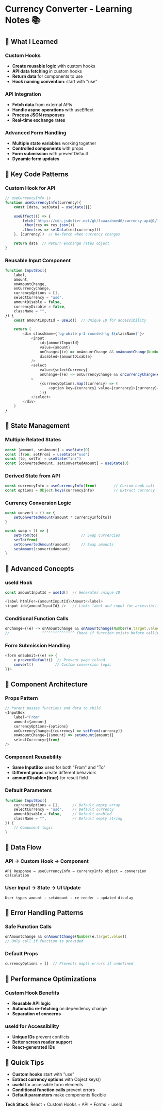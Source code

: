 # Currency Converter - Learning Notes 📚

## 🎯 What I Learned

### **Custom Hooks**
- **Create reusable logic** with custom hooks
- **API data fetching** in custom hooks
- **Return data** for components to use
- **Hook naming convention**: start with "use"

### **API Integration**
- **Fetch data** from external APIs
- **Handle async operations** with useEffect
- **Process JSON responses**
- **Real-time exchange rates**

### **Advanced Form Handling**
- **Multiple state variables** working together
- **Controlled components** with props
- **Form submission** with preventDefault
- **Dynamic form updates**

## 🔧 Key Code Patterns

### **Custom Hook for API**
```javascript
// useCurrencyInfo.js
function useCurrencyInfo(currency){
    const [data, setData] = useState({})
    
    useEffect(() => {
        fetch(`https://cdn.jsdelivr.net/gh/fawazahmed0/currency-api@1/latest/currencies/${currency}.json`)
        .then(res => res.json())
        .then(res => setData(res[currency]))
    }, [currency])  // Re-fetch when currency changes
    
    return data  // Return exchange rates object
}
```

### **Reusable Input Component**
```javascript
function InputBox({
    label,
    amount,
    onAmountChange,
    onCurrencyChange,
    currencyOptions = [],
    selectCurrency = "usd",
    amountDisable = false,
    currencyDisable = false,
    className = "",
}) {
    const amountInputId = useId()  // Unique ID for accessibility
    
    return (
        <div className={`bg-white p-3 rounded-lg ${className}`}>
            <input
                id={amountInputId}
                value={amount}
                onChange={(e) => onAmountChange && onAmountChange(Number(e.target.value))}
                disabled={amountDisable}
            />
            <select
                value={selectCurrency}
                onChange={(e) => onCurrencyChange && onCurrencyChange(e.target.value)}
            >
                {currencyOptions.map((currency) => (
                    <option key={currency} value={currency}>{currency}</option>
                ))}
            </select>
        </div>
    )
}
```

## 📝 State Management

### **Multiple Related States**
```javascript
const [amount, setAmount] = useState(0)
const [from, setFrom] = useState("usd")
const [to, setTo] = useState("inr")
const [convertedAmount, setConvertedAmount] = useState(0)
```

### **Derived State from API**
```javascript
const currencyInfo = useCurrencyInfo(from)        // Custom hook call
const options = Object.keys(currencyInfo)         // Extract currency list
```

### **Currency Conversion Logic**
```javascript
const convert = () => {
    setConvertedAmount(amount * currencyInfo[to])
}

const swap = () => {
    setFrom(to)                    // Swap currencies
    setTo(from)
    setConvertedAmount(amount)     // Swap amounts
    setAmount(convertedAmount)
}
```

## 🧠 Advanced Concepts

### **useId Hook**
```javascript
const amountInputId = useId()  // Generates unique ID

<label htmlFor={amountInputId}>Amount</label>
<input id={amountInputId} />   // Links label and input for accessibility
```

### **Conditional Function Calls**
```javascript
onChange={(e) => onAmountChange && onAmountChange(Number(e.target.value))}
//               ^^^^^^^^^^^^^^^ Check if function exists before calling
```

### **Form Submission Handling**
```javascript
<form onSubmit={(e) => {
    e.preventDefault()  // Prevent page reload
    convert()          // Custom conversion logic
}}>
```

## 🎨 Component Architecture

### **Props Pattern**
```javascript
// Parent passes functions and data to child
<InputBox
    label="From"
    amount={amount}
    currencyOptions={options}
    onCurrencyChange={(currency) => setFrom(currency)}
    onAmountChange={(amount) => setAmount(amount)}
    selectCurrency={from}
/>
```

### **Component Reusability**
- **Same InputBox** used for both "From" and "To"
- **Different props** create different behaviors
- **amountDisable={true}** for result field

### **Default Parameters**
```javascript
function InputBox({
    currencyOptions = [],      // Default empty array
    selectCurrency = "usd",    // Default currency
    amountDisable = false,     // Default enabled
    className = "",            // Default empty string
}) {
    // Component logic
}
```

## 🔄 Data Flow

### **API → Custom Hook → Component**
```
API Response → useCurrencyInfo → currencyInfo object → conversion calculation
```

### **User Input → State → UI Update**
```
User types amount → setAmount → re-render → updated display
```

## 🐛 Error Handling Patterns

### **Safe Function Calls**
```javascript
onAmountChange && onAmountChange(Number(e.target.value))
// Only call if function is provided
```

### **Default Props**
```javascript
currencyOptions = []  // Prevents map() errors if undefined
```

## 🚀 Performance Optimizations

### **Custom Hook Benefits**
- **Reusable API logic**
- **Automatic re-fetching** on dependency change
- **Separation of concerns**

### **useId for Accessibility**
- **Unique IDs** prevent conflicts
- **Better screen reader support**
- **React-generated IDs**

## 🚀 Quick Tips
- **Custom hooks** start with "use"
- **Extract currency options** with Object.keys()
- **useId** for accessible form elements
- **Conditional function calls** prevent errors
- **Default parameters** make components flexible

**Tech Stack**: React + Custom Hooks + API + Forms + useId
